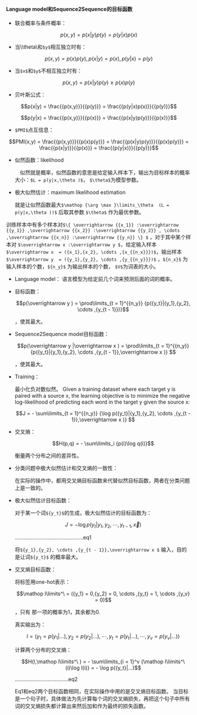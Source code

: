 <script type="text/javascript" src="http://cdn.mathjax.org/mathjax/latest/MathJax.js?config=default"></script>

####  Language model和Sequence2Sequence的目标函数&emsp; &ensp;
- 联合概率与条件概率：
```math
p(x,y) = p(x|y)p(y) = p(y|x)p(x)
```

- 当\\\theta\\和`$y$`相互独立时有：
```math
p(x,y) = p(x)p(y),
p(x|y) = p(x),
p(y|x) = p(y)
```
- 当`$x$`和`$y$`不相互独立时有：
 ```math
p(x,y) = p(x|y)p(y) \ge p(x)p(y)
```
- 贝叶斯公式：

```math
p(x|y) = \frac{{p(x,y)}}{{p(y)}} = \frac{{p(y|x)p(x)}}{{p(y)}}
```
```math
p(y|x) = \frac{{p(x,y)}}{{p(x)}} = \frac{{p(x|y)p(y)}}{{p(x)}}
``` 
- `$PMI$`点互信息：
 
```math
PMI(x,y) = \frac{{p(x,y)}}{{p(x)p(y)}} = \frac{{p(x|y)p(y)}}{{p(x)p(y)}} = \frac{{p(x|y)}}{{p(x)}} = \frac{{p(y|x)}}{{p(y)}}
```

- 似然函数：likelihood

    &emsp;似然就是概率，似然函数的意思是给定输入样本下，输出为目标样本的概率大小：`$L = p(y|x,\theta )$`，
    `$\theta$`为模型参数。
- 极大似然估计：maximum likelihood estimation
    
    就是让似然函数最大`$\mathop {\arg \max }\limits_\theta  (L = p(y|x,\theta ))$` 后取其参数 `$\theta$` 作为最优参数。


训练样本中有多个样本对`$\{ \overrightarrow {{x_1}} :\overrightarrow {{y_1}} ,\overrightarrow {{x_2}} :\overrightarrow {{y_2}} , \cdots ,\overrightarrow {{x_n}} :\overrightarrow {{y_n}} \} $` ，对于其中某个样本对 `$\overrightarrow x :\overrightarrow y $`，给定输入样本 `$\overrightarrow x  = ({x_1},{x_2}, \cdots ,{x_{{n_x}}})$`，输出样本`$\overrightarrow y  = ({y_1},{y_2}, \cdots ,{y_{{n_y}}})$` ，`${n_x}$` 为输入样本的个数，`${n_y}$` 为输出样本的个数， `$V$`为词表的大小。

- Language model：
语言模型为给定前几个词来预测后面的词的概率。

- 目标函数：

    ```math
    p(\overrightarrow y ) = \prod\limits_{t = 1}^{{n_y}} {p({y_t}|{y_1},{y_2}, \cdots ,{y_{t - 1}})}
    ```
    ，使其最大。

- Sequence2Sequence model目标函数：

    ```math
    p(\overrightarrow y |\overrightarrow x ) = \prod\limits_{t = 1}^{{n_y}} {p({y_t}|{y_1},{y_2}, \cdots ,{y_{t - 1}},\overrightarrow x )} 
    ```
     
    ，使其最大。

- Training：

    最小化负对数似然。
    Given a training dataset where each target y is paired with a source x, the learning objective
    is to minimize the negative log-likelihood of predicting each word in the target y given the
    source x:
 
    ```math
    J =  - \sum\limits_{t = 1}^{{n_y}} {\log p({y_t}|{y_1},{y_2}, \cdots ,{y_{t - 1}},\overrightarrow x )} 
    ```

- 交叉熵：
	  
    ```math
    H(p,q) =  - \sum\limits_i {p(i)\log q(i)}
    ```
    
    衡量两个分布之间的差异性。

- 分类问题中极大似然估计和交叉熵的一致性：
	
    在实际的操作中，都用交叉熵目标函数来代替似然目标函数，两者在分类问题上是一致的。

- 极大似然估计目标函数：
    	
    对于某一个词`${y_t}$`的生成，极大似然估计的目标函数为：
    ```math
    J =  - \log p({y_t}|{y_1},{y_2}, \cdots ,{y_{t - 1}},\overrightarrow x )
    ```	   
    
    ……………………………………….eq1
   
    将`${y_1},{y_2}, \cdots ,{y_{t - 1}},\overrightarrow x $` 输入，目的是让词`${y_t}$` 的概率最大。

- 交叉熵目标函数：

    将标签用one-hot表示：
    
    ```math
    \mathop l\limits^\  = ({y_1} = 0,{y_2} = 0, \cdots ,{y_t} = 1, \cdots ,{y_v} = 0)
    ```
    ，只有 那一项的概率为1，其余都为0.
    
    真实输出为：
    
    ```math
    l = ({y_1} = p({y_1}|...),{y_2} = p({y_2}|...), \cdots ,{y_t} = p({y_t}|...), \cdots ,{y_v} = p({y_v}|...))
    ```

    计算两个分布的交叉熵：

    ```math
    H(l,\mathop l\limits^\ ) =  - \sum\limits_{i = 1}^v {\mathop l\limits^\ (i)\log l(i)}  =  - \log p({y_t}|...)
    ```

    ………………………………eq2
    
    Eq1和eq2两个目标函数相同，在实际操作中用的是交叉熵目标函数。
    当目标是一个句子时，具体做法为先计算每个词的交叉熵损失，再把这个句子中所有词的交叉熵损失都计算出来然后加和作为最终的损失函数。


